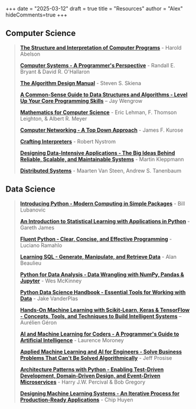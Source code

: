 +++
date = "2025-03-12"
draft = true
title = "Resources"
author = "Alex"
hideComments=true
+++

## Computer Science
>   **[The Structure and Interpretation of Computer Programs](https://amzn.to/3DMRlOf)** - Harold Abelson
>   
>   **[Computer Systems - A Programmer's Perspective](https://amzn.to/423oZIY)** - Randall E. Bryant & David R. O'Hallaron
>   
>   **[The Algorithm Design Manual](https://amzn.to/41XYF2V)** - Steven S. Skiena
>   
>   **[A Common-Sense Guide to Data Structures and Algorithms - Level Up Your Core Programming Skills](https://amzn.to/3FnMTpX)** – Jay Wengrow
>   
>   **[Mathematics for Computer Science](https://amzn.to/4bPDKCn)** - Eric Lehman, F. Thomson Leighton, & Albert R. Meyer
>   
>   **[Computer Networking - A Top Down Approach](https://amzn.to/3R4UbkN)** - James F. Kurose
>   
>   **[Crafting Interpreters](https://amzn.to/4hwUIqm)** - Robert Nystrom
>   
>   **[Designing Data-Intensive Applications - The Big Ideas Behind Reliable, Scalable, and Maintainable Systems](https://amzn.to/4bPiDQA)** - Martin Kleppmann
>   
>   **[Distributed Systems](https://amzn.to/43H7PSE)** - Maarten Van Steen, Andrew S. Tanenbaum

## Data Science
>   **[Introducing Python - Modern Computing in Simple Packages](https://amzn.to/3Dr9Gk5)** - Bill Lubanovic
>   
>   **[An Introduction to Statistical Learning with Applications in Python](https://amzn.to/3R4NYFv)** - Gareth James
>   
>   **[Fluent Python - Clear, Concise, and Effective Programming](https://amzn.to/4htLvz9)** - Luciano Ramahlo
>   
>   **[Learning SQL - Generate, Manipulate, and Retrieve Data](https://amzn.to/41ZT10a)** - Alan Beaulieu
>   
>   **[Python for Data Analysis - Data Wrangling with NumPy, Pandas & Jupyter](https://amzn.to/3DrngUz)** - Wes McKinney
>   
>   **[Python Data Science Handbook - Essential Tools for Working with Data](https://amzn.to/3FBcICI)** - Jake VanderPlas 
>   
>   **[Hands-On Machine Learning with Scikit-Learn, Keras & TensorFlow - Concepts, Tools, and Techniques to Build Intelligent Systems](https://amzn.to/3Ds849H)** – Aurélien Géron
>   
>   **[AI and Machine Learning for Coders - A Programmer's Guide to Artificial Intelligence](https://amzn.to/4hwPWZY)** - Laurence Moroney
>   
>   **[Applied Machine Learning and AI for Engineers - Solve Business Problems That Can't Be Solved Algorithmically](https://amzn.to/4iN5eLe)** - Jeff Prosise
>   
>   **[Architecture Patterns with Python - Enabling Test-Driven Development, Domain-Driven Design, and Event-Driven Microservices](https://amzn.to/4iqKr0b)** - Harry J.W. Percival & Bob Gregory
>   
>   **[Designing Machine Learning Systems - An Iterative Process for Production-Ready Applications](https://amzn.to/3DE84TV)** - Chip Huyen
